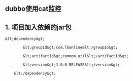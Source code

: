 ## dubbo使用cat监控

## 1. 项目加入依赖的jar包

    &lt;dependency&gt;

            &lt;groupId&gt;com.lbonline&lt;/groupId&gt;

            &lt;artifactId&gt;commom.util&lt;/artifactId&gt;

            &lt;version&gt;1.0.0-RELEASE&lt;/version&gt;

        &lt;/dependency&gt;




